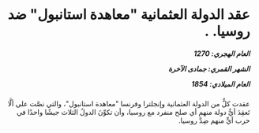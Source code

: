 <h1 dir="rtl">عقد الدولة العثمانية "معاهدة استانبول" ضد روسيا. .</h1>

<h5 dir="rtl">العام الهجري:  1270

الشهر القمري: جمادى الآخرة

العام الميلادي: 1854</h5>

<p dir="rtl">عقدت كلٌّ من الدولة العثمانية وإنجلترا وفرنسا "معاهدة استانبول"، والتي نصَّت على ألَّا تَعقِدَ أيُّ دولة منهم أي صلح منفرد مع روسيا، وأن تكوِّنَ الدولُ الثلاث جيشًا واحدًا في حرب أيٍّ منهم ضِدَّ روسيا.</p></br>
